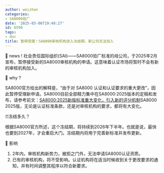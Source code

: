 ```yaml
---
author: weizhan
categories:
- SA8000验厂
date: '2025-03-06T19:48:27'
id: 6590
tags:
- doc
title: 暂停受理！SA8000审核机构进入冻结期，新公司无法加入
---
```


📢 news !
社会责任国际组织(SAI)——SA8000验厂标准的母公司，于2025年2月宣布，暂停接受新的SA8000审核机构的申请。这意味着认证市场将暂时不会有新的审核机构加入。

🤔 why ?

SA8000官方给出的解释是，“由于对 SA8000
认证和认证要求的重大更改”，因此暂停受理新申请。SA8000目前全部精力集中在SA8000:2025版本的定稿和发布，请参考前文：[SA8000:2025新版标准重大变化，引入新的评分机制](https://mp.weixin.qq.com/s?__biz=Mzg2Mzk3OTQ5OQ==&mid=2247484617&idx=1&sn=17577856c9cd8d5bd3876ad718044125&scene=21#wechat_redirect)SA8000
2025版，无论是认证标准条款，还是对审核机构的要求，都将有大变化。

⏰冻结多久？

根据SA8000官方所述，这个冻结期，将持续到2026年下半年。也就是说，最快也要到2027年，才会重启大门。冻结期内将用于完善新标准并发布更新。

👀 影响

  1. 2年内，审核机构新势力，被拒之门外，无法申请SA8000认证资质。
  2. 已有的审核机构，将不受影响。认证机构将在适当时候收到关于更改要求的通知，并有时间调整其程序以符合新要求。

